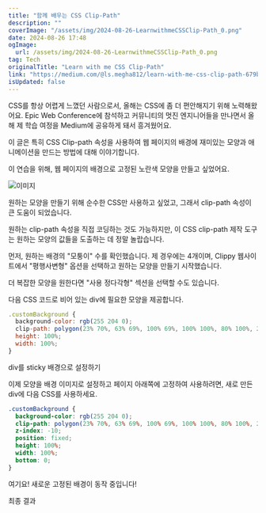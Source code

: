 ```yaml
---
title: "함께 배우는 CSS Clip-Path"
description: ""
coverImage: "/assets/img/2024-08-26-LearnwithmeCSSClip-Path_0.png"
date: 2024-08-26 17:48
ogImage: 
  url: /assets/img/2024-08-26-LearnwithmeCSSClip-Path_0.png
tag: Tech
originalTitle: "Learn with me CSS Clip-Path"
link: "https://medium.com/@ls.megha812/learn-with-me-css-clip-path-679bb60f027b"
isUpdated: false
---
```



CSS를 항상 어렵게 느꼈던 사람으로서, 올해는 CSS에 좀 더 편안해지기 위해 노력해왔어요. Epic Web Conference에 참석하고 커뮤니티의 멋진 엔지니어들을 만나면서 올 해 제 학습 여정을 Medium에 공유하게 돼서 흥겨웠어요.

이 글은 특히 CSS Clip-path 속성을 사용하여 웹 페이지의 배경에 재미있는 모양과 애니메이션을 만드는 방법에 대해 이야기합니다.

이 연습을 위해, 웹 페이지의 배경으로 고정된 노란색 모양을 만들고 싶었어요.

![이미지](/assets/img/2024-08-26-LearnwithmeCSSClip-Path_0.png)

<div class="content-ad"></div>

원하는 모양을 만들기 위해 순수한 CSS만 사용하고 싶었고, 그래서 clip-path 속성이 큰 도움이 되었습니다.

원하는 clip-path 속성을 직접 코딩하는 것도 가능하지만, 이 CSS clip-path 제작 도구는 원하는 모양의 값들을 도출하는 데 정말 놀랍습니다.

먼저, 원하는 배경의 "모퉁이" 수를 확인했습니다. 제 경우에는 4개이며, Clippy 웹사이트에서 "평행사변형" 옵션을 선택하고 원하는 모양을 만들기 시작했습니다.

더 복잡한 모양을 원한다면 "사용 정다각형" 섹션을 선택할 수도 있습니다.

<div class="content-ad"></div>

다음 CSS 코드로 비어 있는 div에 필요한 모양을 제공합니다.

```js
.customBackground {
  background-color: rgb(255 204 0);
  clip-path: polygon(23% 70%, 63% 69%, 100% 69%, 100% 100%, 80% 100%, 20% 100%, 0 100%, 0 89%);
  height: 100%;
  width: 100%;
}
```

div를 sticky 배경으로 설정하기

이제 모양을 배경 이미지로 설정하고 페이지 아래쪽에 고정하여 사용하려면, 새로 만든 div에 다음 CSS를 사용하세요.

<div class="content-ad"></div>

```css
.customBackground {
  background-color: rgb(255 204 0);
  clip-path: polygon(23% 70%, 63% 69%, 100% 69%, 100% 100%, 80% 100%, 20% 100%, 0 100%, 0 89%);
  z-index: -10;
  position: fixed;
  height: 100%;
  width: 100%;
  bottom: 0;
}
```

여기요! 새로운 고정된 배경이 동작 중입니다!

최종 결과

